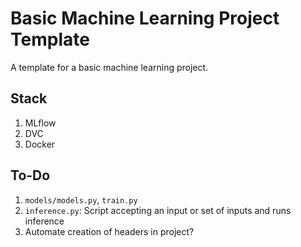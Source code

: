 # Basic Machine Learning Project Template
A template for a basic machine learning project.

## Stack
1. MLflow
2. DVC
3. Docker

## To-Do
1. `models/models.py`, `train.py`
2. `inference.py`: Script accepting an input or set of inputs and runs inference
3. Automate creation of headers in project?
